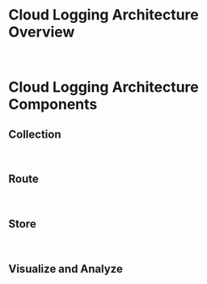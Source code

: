 # Cloud Logging Architecture Overview

<br>

# Cloud Logging Architecture Components

## Collection

<br>

## Route

<br>

## Store

<br>

## Visualize and Analyze